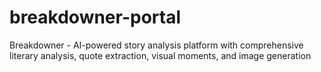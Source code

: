 # breakdowner-portal
Breakdowner - AI-powered story analysis platform with comprehensive literary analysis, quote extraction, visual moments, and image generation
